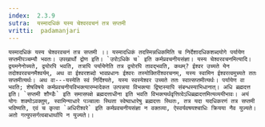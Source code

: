 ```yaml
---
index:  2.3.9
sutra:  यस्मादधिकं यस्य चेश्वरवचनं तत्र सप्तमी
vritti:  padamanjari
---
```


	यस्मादधिकं यस्य चेश्वरवचनं तत्र सप्तमी ।। यस्मादधिकं तदस्मिन्नधिकमिति च निर्देशादधिकशब्दयोगे पर्यायेण सप्तमीपञ्चम्यौ भवतः। उपखार्थो द्रोण इति। `उपोऽधिके च` इति कर्मप्रवचनीयसंज्ञा। यस्य चेश्वरवचनमित्यादि। द्वयमनेनोच्यते, द्वयोरपि भवति, तत्रापि पर्यायेणेति तत्र द्वयोरपि तावद्भवति, कथम्? ईश्वर उच्यते येन तदोश्वरवचनमैश्वर्यम्, अथ वा ईश्वरशब्दो भावप्रधानः ईश्वरः तस्योक्तिरीश्वरचनम्, यस्य स्वामिन ईश्वरत्वमुच्यते ततः सप्तमीत्यर्थः। अथ वा---यस्येति स्वं निर्दिश्यते, यस्य स्वस्येश्वर उच्यते ततः स्वात्सप्तमीत्यर्थः। पर्यायेण वा भवति; शेषविषये कर्मप्रवचनीयविभक्त्यारम्भादेकत उत्पन्नया विभक्त्या द्विष्ठस्यापि संबन्धस्याभिधानात्। अधि ब्रह्मदत्त इति। `सप्तमी शौण्डैः` इति समासपक्षे ब्रह्मदत्ताधीना इति भवति विभक्त्यर्थवृत्तित्वेऽधिब्रह्मदत्तमित्यव्ययीभावः। अयं योगः शक्योऽवक्तुम्, स्वामिन्याधारे पञ्चालाः स्थिता स्वेष्वाधारेषु ब्रह्मदत्तः स्थितः, तत्र यदा यदधिकरणं तत्र सप्तमी भविष्यति, एवं च कृत्वा `अधिरीश्वरे` इति कर्मप्रवचनीयसंज्ञा न वक्तव्या, ऐस्वर्यवषयश्चाधिः क्रियया नैव युज्यते। अतो गत्युपसर्गत्वबाधार्थापि न युज्यते।।
